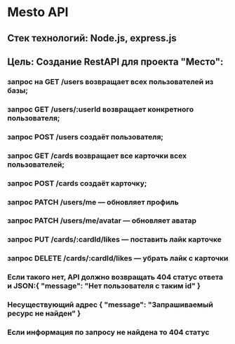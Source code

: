 # Mesto API
## Стек технологий: Node.js, express.js
## Цель: Создание RestAPI для проекта "Место": 
### запрос на GET /users возвращает всех пользователей из базы;
### запрос GET /users/:userId возвращает конкретного пользователя;
### запрос POST /users создаёт пользователя;
### запрос GET /cards возвращает все карточки всех пользователей;
### запрос POST /cards создаёт карточку;
### запрос PATCH /users/me — обновляет профиль
### запрос PATCH /users/me/avatar — обновляет аватар
### запрос PUT /cards/:cardId/likes — поставить лайк карточке
### запрос DELETE /cards/:cardId/likes — убрать лайк с карточки
### Если такого нет, API должно возвращать 404 статус ответа и JSON:{ "message": "Нет пользователя с таким id" }
### Несуществующий адрес	{ "message": "Запрашиваемый ресурс не найден" }
### Если информация по запросу не найдена то  404 статус

